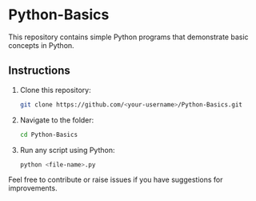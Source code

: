 # Python-Basics

This repository contains simple Python programs that demonstrate basic concepts in Python.





## Instructions
1. Clone this repository:
   ```bash
   git clone https://github.com/<your-username>/Python-Basics.git
   ```
2. Navigate to the folder:
   ```bash
   cd Python-Basics
   ```
3. Run any script using Python:
   ```bash
   python <file-name>.py
   ```

Feel free to contribute or raise issues if you have suggestions for improvements.
